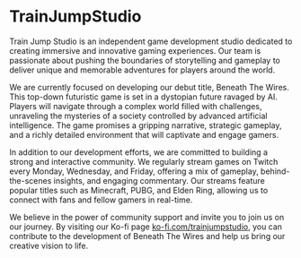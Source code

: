 # TrainJumpStudio
Train Jump Studio is an independent game development studio dedicated to creating immersive and innovative gaming experiences. Our team is passionate about pushing the boundaries of storytelling and gameplay to deliver unique and memorable adventures for players around the world.

We are currently focused on developing our debut title, Beneath The Wires. This top-down futuristic game is set in a dystopian future ravaged by AI. Players will navigate through a complex world filled with challenges, unraveling the mysteries of a society controlled by advanced artificial intelligence. The game promises a gripping narrative, strategic gameplay, and a richly detailed environment that will captivate and engage gamers.

In addition to our development efforts, we are committed to building a strong and interactive community. We regularly stream games on Twitch every Monday, Wednesday, and Friday, offering a mix of gameplay, behind-the-scenes insights, and engaging commentary. Our streams feature popular titles such as Minecraft, PUBG, and Elden Ring, allowing us to connect with fans and fellow gamers in real-time.

We believe in the power of community support and invite you to join us on our journey. By visiting our Ko-fi page [ko-fi.com/trainjumpstudio](https://ko-fi.com/trainjumpstudio), you can contribute to the development of Beneath The Wires and help us bring our creative vision to life.
